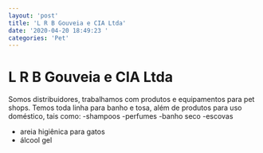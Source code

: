 ```yaml
---
layout: 'post'
title: 'L R B Gouveia e CIA Ltda'
date: '2020-04-20 18:49:23 '
categories: 'Pet'
---
```


# L R B Gouveia e CIA Ltda

Somos distribuidores, trabalhamos com produtos e equipamentos para pet shops.
Temos toda  linha para banho e tosa, além de produtos para uso doméstico, tais como:
-shampoos
-perfumes
-banho seco
-escovas
- areia higiênica para gatos
- álcool gel


